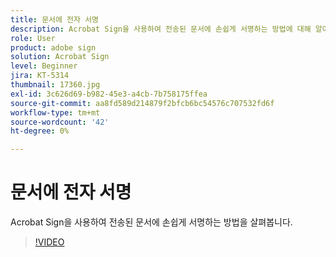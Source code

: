 ```yaml
---
title: 문서에 전자 서명
description: Acrobat Sign을 사용하여 전송된 문서에 손쉽게 서명하는 방법에 대해 알아봅니다
role: User
product: adobe sign
solution: Acrobat Sign
level: Beginner
jira: KT-5314
thumbnail: 17360.jpg
exl-id: 3c626d69-b982-45e3-a4cb-7b758175ffea
source-git-commit: aa8fd589d214879f2bfcb6bc54576c707532fd6f
workflow-type: tm+mt
source-wordcount: '42'
ht-degree: 0%

---
```


# 문서에 전자 서명

Acrobat Sign을 사용하여 전송된 문서에 손쉽게 서명하는 방법을 살펴봅니다.

>[!VIDEO](https://video.tv.adobe.com/v/344217?quality=12&learn=on&hidetitle=true)
